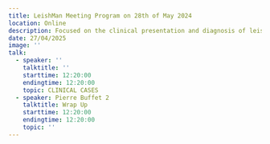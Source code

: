 ```yaml
---
title: LeishMan Meeting Program on 28th of May 2024
location: Online
description: Focused on the clinical presentation and diagnosis of leishmaniasis, this seminar will cover modern diagnostic techniques and the latest advances in treatment options, including drug therapies and challenges in managing drug resistance.
date: 27/04/2025
image: ''
talk:
  - speaker: ''
    talktitle: ''
    starttime: 12:20:00
    endingtime: 12:20:00
    topic: CLINICAL CASES
  - speaker: Pierre Buffet 2
    talktitle: Wrap Up
    starttime: 12:20:00
    endingtime: 12:20:00
    topic: ''
---
```


